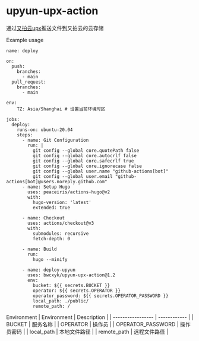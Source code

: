 # upyun-upx-action
通过[又拍云upx](https://github.com/upyun/upx)推送文件到又拍云的云存储

Example usage

```
name: deploy

on:
  push:
    branches:
      - main
  pull_request:
    branches:
      - main

env:
    TZ: Asia/Shanghai # 设置当前环境时区

jobs:
  deploy:
    runs-on: ubuntu-20.04
    steps:
      - name: Git Configuration
        run: |
          git config --global core.quotePath false
          git config --global core.autocrlf false
          git config --global core.safecrlf true
          git config --global core.ignorecase false
          git config --global user.name "github-actions[bot]"
          git config --global user.email "github-actions[bot]@users.noreply.github.com"
      - name: Setup Hugo
        uses: peaceiris/actions-hugo@v2
        with:
          hugo-version: 'latest'
          extended: true
          
      - name: Checkout
        uses: actions/checkout@v3
        with:
          submodules: recursive
          fetch-depth: 0
          
      - name: Build
        run:
          hugo --minify
          
      - name: deploy-upyun
        uses: bwcxyk/upyun-upx-action@1.2
        env:
          bucket: ${{ secrets.BUCKET }}
          operator: ${{ secrets.OPERATOR }}
          operator_password: ${{ secrets.OPERATOR_PASSWORD }}
          local_path: ./public/
          remote_path: /
```
Environment
| Environment       | Description  |
| ----------------- | ------------ |
| BUCKET            | 服务名称     |
| OPERATOR          | 操作员       |
| OPERATOR_PASSWORD | 操作员密码   |
| local_path        | 本地文件路径 |
| remote_path       | 远程文件路径 |

